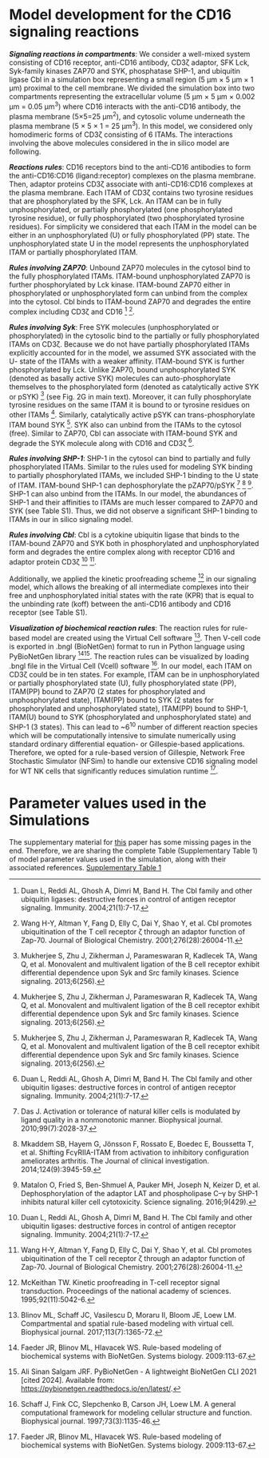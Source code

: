 # Model development for the CD16 signaling reactions



***Signaling reactions in compartments***: We consider a well-mixed system consisting of CD16 receptor, anti-CD16 antibody, CD3ζ adaptor, SFK Lck, Syk-family kinases ZAP70 and SYK, phosphatase SHP-1, and ubiquitin ligase Cbl in a simulation box representing a small region (5 μm × 5 μm × 1 μm) proximal to the cell membrane. We divided the simulation box into two compartments representing the extracellular volume (5 μm × 5 μm × 0.002 μm = 0.05 μm<sup>3</sup>) where CD16 interacts with the anti-CD16 antibody,  the plasma membrane (5×5=25 μm<sup>2</sup>), and cytosolic volume underneath the plasma membrane (5 × 5 × 1 = 25 μm<sup>3</sup>). In this model, we considered only homodimeric forms of CD3ζ consisting of 6 ITAMs.  The interactions involving the above molecules considered in the in silico model are following.

***Reactions rules***: CD16 receptors bind to the anti-CD16 antibodies to form the anti-CD16:CD16 (ligand:receptor) complexes on the plasma membrane. Then, adaptor proteins CD3ζ associate with anti-CD16:CD16 complexes at the plasma membrane. Each ITAM of CD3ζ contains two tyrosine residues that are phosphorylated by the SFK, Lck. An ITAM can be in fully unphosphorylated, or partially phosphorylated (one phosphorylated tyrosine residue), or fully phosphorylated (two phosphorylated tyrosine residues).  For simplicity we considered that each ITAM in the model can be either in an unphosphorylated (U) or fully phosphorylated (PP) state. The unphosphorylated state U in the model represents the unphosphorylated ITAM or partially phosphorylated ITAM. 

***Rules involving ZAP70***: Unbound ZAP70 molecules in the cytosol bind to the fully phosphorylated ITAMs.  ITAM-bound unphosphorylated ZAP70 is further phosphorylated by Lck kinase.  ITAM-bound ZAP70 either in phosphorylated or unphosphorylated form can unbind from the complex into the cytosol. Cbl binds to ITAM-bound ZAP70 and degrades the entire complex including CD3ζ and CD16 [^1] [^2]. 

***Rules involving Syk***: Free SYK molecules (unphosphorylated or phosphorylated) in the cytosolic bind to the partially or fully phosphorylated ITAMs on CD3ζ. Because we do not have partially phosphorylated ITAMs explicitly accounted for in the model, we assumed SYK associated with the U- state of the ITAMs with a weaker affinity. ITAM-bound SYK is further phosphorylated by Lck.  Unlike ZAP70, bound unphosphorylated SYK (denoted as basally active SYK) molecules can auto-phosphorylate themselves to the phosphorylated form (denoted as catalytically active SYK or pSYK) [^3] (see Fig. 2G in main text). Moreover, it can fully phosphorylate tyrosine residues on the same ITAM it is bound to or tyrosine residues on other ITAMs [^3]. Similarly, catalytically active pSYK can trans-phosphorylate ITAM bound SYK [^3]. SYK also can unbind from the ITAMs to the cytosol (free). Similar to ZAP70, Cbl can associate with ITAM-bound SYK and degrade the SYK molecule along with CD16 and CD3ζ [^1].

***Rules involving SHP-1***: SHP-1 in the cytosol can bind to partially and fully phosphorylated ITAMs. Similar to the rules used for modeling SYK binding to partially phosphorylated ITAMs, we included SHP-1 binding to the U state of ITAM.  ITAM-bound SHP-1 can dephosphorylate the pZAP70/pSYK [^4] [^5] [^6]. SHP-1 can also unbind from the ITAMs. In our model, the abundances of SHP-1 and their affinities to ITAMs are much lesser compared to ZAP70 and SYK (see Table S1). Thus, we did not observe a significant SHP-1 binding to ITAMs in our in silico signaling model.

***Rules involving Cbl***: Cbl is a cytokine ubiquitin ligase that binds to the ITAM-bound ZAP70 and SYK both in phosphorylated and unphosphorylated form and degrades the entire complex along with receptor CD16 and adaptor protein CD3ζ [^1] [^2].

Additionally, we applied the kinetic proofreading scheme [^7] in our signaling model, which allows the breaking of all intermediate complexes into their free and unphosphorylated initial states with the rate (KPR) that is equal to the unbinding rate (koff) between the anti-CD16 antibody and CD16 receptor (see Table S1). 

***Visualization of biochemical reaction rules***: The reaction rules for rule-based model are created using the Virtual Cell software [^8]. Then V-cell code is exported in .bngl (BioNetGen) format to run in Python language using PyBioNetGen library [^9][^10]. The reaction rules can be visualized by loading .bngl file in the Virtual Cell (Vcell) software [^11]. In our model, each ITAM on CD3ζ could be in ten states. For example, ITAM can be in unphosphorylated or partially phosphorylated state (U), fully phosphorylated state (PP), ITAM(PP) bound to ZAP70 (2 states for phosphorylated and unphosphorylated state), ITAM(PP) bound to SYK (2 states for phosphorylated and unphosphorylated state), ITAM(PP) bound to SHP-1, ITAM(U) bound to SYK (phosphorylated and unphosphorylated state) and SHP-1 (3 states). This can lead to ~6<sup>10</sup> number of different reaction species which will be computationally intensive to simulate numerically using standard ordinary differential equation- or Gillespie-based applications. Therefore, we opted for a rule-based version of Gillespie, Network Free Stochastic Simulator (NFSim) to handle our extensive CD16 signaling model for WT NK cells that significantly reduces simulation runtime [^9].

# Parameter values used in the Simulations

The supplementary material for [this](https://academic.oup.com/jimmunol/advance-article/doi/10.1093/jimmun/vkaf012/8064673?login=true) paper has some missing pages in the end. Therefore, we are sharing the complete Table (Supplementary Table 1) of model parameter values used in the simulation, along with their associated references.
[Supplementary Table 1](https://github.com/indraniny/ZAP_SYK_roles/blob/main/Millan%20Supplementary%20Materials.pdf)


[^1]: Duan L, Reddi AL, Ghosh A, Dimri M, Band H. The Cbl family and other ubiquitin ligases: destructive forces in control of antigen receptor signaling. Immunity. 2004;21(1):7-17.

[^2]: Wang H-Y, Altman Y, Fang D, Elly C, Dai Y, Shao Y, et al. Cbl promotes ubiquitination of the T cell receptor ζ through an adaptor function of Zap-70. Journal of Biological Chemistry. 2001;276(28):26004-11.

[^3]: Mukherjee S, Zhu J, Zikherman J, Parameswaran R, Kadlecek TA, Wang Q, et al. Monovalent and multivalent ligation of the B cell receptor exhibit differential dependence upon Syk and Src family kinases. Science signaling. 2013;6(256).

[^4]: Das J. Activation or tolerance of natural killer cells is modulated by ligand quality in a nonmonotonic manner. Biophysical journal. 2010;99(7):2028-37.

[^5]: Mkaddem SB, Hayem G, Jönsson F, Rossato E, Boedec E, Boussetta T, et al. Shifting FcγRIIA-ITAM from activation to inhibitory configuration ameliorates arthritis. The Journal of clinical investigation. 2014;124(9):3945-59.

[^6]: Matalon O, Fried S, Ben-Shmuel A, Pauker MH, Joseph N, Keizer D, et al. Dephosphorylation of the adaptor LAT and phospholipase C–γ by SHP-1 inhibits natural killer cell cytotoxicity. Science signaling. 2016;9(429).

[^7]: McKeithan TW. Kinetic proofreading in T-cell receptor signal transduction. Proceedings of the national academy of sciences. 1995;92(11):5042-6.

[^8]: Blinov ML, Schaff JC, Vasilescu D, Moraru II, Bloom JE, Loew LM. Compartmental and spatial rule-based modeling with virtual cell. Biophysical journal. 2017;113(7):1365-72.

[^9]: Faeder JR, Blinov ML, Hlavacek WS. Rule-based modeling of biochemical systems with BioNetGen. Systems biology. 2009:113-67.

[^10]: Ali Sinan Salgam JRF. PyBioNetGen - A lightweight BioNetGen CLI
 2021 [cited 2024]. Available from: https://pybionetgen.readthedocs.io/en/latest/.

[^11]: Schaff J, Fink CC, Slepchenko B, Carson JH, Loew LM. A general computational framework for modeling cellular structure and function. Biophysical journal. 1997;73(3):1135-46.


